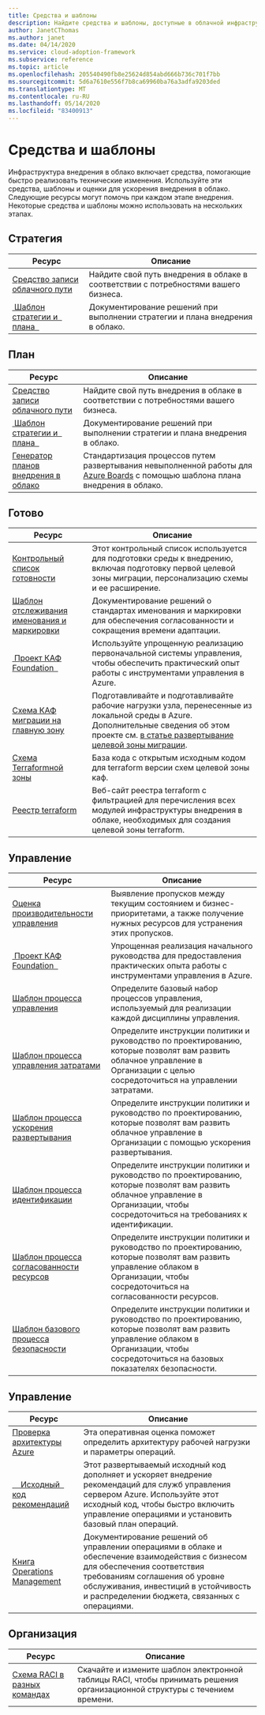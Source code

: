 ```yaml
---
title: Средства и шаблоны
description: Найдите средства и шаблоны, доступные в облачной инфраструктуре внедрения, чтобы ускорить внедрение облачных технологий.
author: JanetCThomas
ms.author: janet
ms.date: 04/14/2020
ms.service: cloud-adoption-framework
ms.subservice: reference
ms.topic: article
ms.openlocfilehash: 205540490fb8e25624d854abd666b736c701f7bb
ms.sourcegitcommit: 5d6a7610e556f7b8ca69960ba76a3adfa9203ded
ms.translationtype: MT
ms.contentlocale: ru-RU
ms.lasthandoff: 05/14/2020
ms.locfileid: "83400913"
---
```

<!-- cSpell:ignore Terraform's -->

# <a name="tools-and-templates"></a>Средства и шаблоны

Инфраструктура внедрения в облако включает средства, помогающие быстро реализовать технические изменения. Используйте эти средства, шаблоны и оценки для ускорения внедрения в облако. Следующие ресурсы могут помочь при каждом этапе внедрения. Некоторые средства и шаблоны можно использовать на нескольких этапах.

## <a name="strategy"></a>Стратегия

| Ресурс | Описание |
|----------|-------------|
| [Средство записи облачного пути](https://docs.microsoft.com/assessments/?mode=pre-assessment&id=cloud-journey-tracker) | Найдите свой путь внедрения в облаке в соответствии с потребностями вашего бизнеса. |
| [&nbsp;Шаблон стратегии и &nbsp; плана &nbsp;](https://archcenter.blob.core.windows.net/cdn/fusion/readiness/Microsoft-Cloud-Adoption-Framework-Strategy-and-Plan-Template.docx) | Документирование решений при выполнении стратегии и плана внедрения в облако. |

## <a name="plan"></a>План

| Ресурс | Описание |
|----------|-------------|
| [Средство записи облачного пути](https://docs.microsoft.com/assessments/?mode=pre-assessment&id=cloud-journey-tracker) | Найдите свой путь внедрения в облаке в соответствии с потребностями вашего бизнеса. |
| [&nbsp;Шаблон стратегии и &nbsp; плана &nbsp;](https://archcenter.blob.core.windows.net/cdn/fusion/readiness/Microsoft-Cloud-Adoption-Framework-Strategy-and-Plan-Template.docx) | Документирование решений при выполнении стратегии и плана внедрения в облако. |
| [Генератор планов внедрения в облако](../plan/template.md) | Стандартизация процессов путем развертывания невыполненной работы для [Azure Boards](https://docs.microsoft.com/azure/devops/boards/get-started/what-is-azure-boards) с помощью шаблона плана внедрения в облако. |

## <a name="ready"></a>Готово

| Ресурс | Описание |
|----------|-------------|
| [Контрольный список готовности](https://raw.githubusercontent.com/Microsoft/CloudAdoptionFramework/master/ready/readiness-checklist.docx) | Этот контрольный список используется для подготовки среды к внедрению, включая подготовку первой целевой зоны миграции, персонализацию схемы и ее расширение. |
| [Шаблон отслеживания именования и маркировки](https://archcenter.blob.core.windows.net/cdn/fusion/readiness/CAF%20Readiness%20Naming%20and%20Tagging%20tracking%20template.xlsx) | Документирование решений о стандартах именования и маркировки для обеспечения согласованности и сокращения времени адаптации. |
| [&nbsp;Проект КАФ Foundation &nbsp;](https://github.com/Microsoft/CloudAdoptionFramework/tree/master/ready/migration-landing-zone-governance) | Используйте упрощенную реализацию первоначальной системы управления, чтобы обеспечить практический опыт работы с инструментами управления в Azure. |
| [Схема КАФ миграции на главную зону](https://github.com/Microsoft/CloudAdoptionFramework/tree/master/ready/migration-landing-zone) | Подготавливайте и подготавливайте рабочие нагрузки узла, перенесенные из локальной среды в Azure. Дополнительные сведения об этом проекте см. [в статье развертывание целевой зоны миграции](../ready/landing-zone/migrate-landing-zone.md). |
| [Схема Terraformной зоны](../ready/landing-zone/terraform-landing-zone.md) | База кода с открытым исходным кодом для terraform версии схем целевой зоны каф. |
| [Реестр terraform](https://registry.terraform.io/search?q=aztfmod) | Веб-сайт реестра terraform с фильтрацией для перечисления всех модулей инфраструктуры внедрения в облаке, необходимых для создания целевой зоны terraform. |

## <a name="govern"></a>Управление

| Ресурс | Описание |
|----------|-------------|
| [Оценка производительности управления](https://cafbaseline.com) | Выявление пропусков между текущим состоянием и бизнес-приоритетами, а также получение нужных ресурсов для устранения этих пропусков. |
| [&nbsp;Проект КАФ Foundation &nbsp;](https://github.com/Microsoft/CloudAdoptionFramework/tree/master/ready/migration-landing-zone-governance) | Упрощенная реализация начального руководства для предоставления практических опыта работы с инструментами управления в Azure. |
| [Шаблон процесса управления](https://archcenter.blob.core.windows.net/cdn/fusion/governance/Governance%20Discipline%20Template.docx) | Определите базовый набор процессов управления, используемый для реализации каждой дисциплины управления. |
| [Шаблон процесса управления затратами](https://archcenter.blob.core.windows.net/cdn/fusion/governance/Cost%20Management%20Discipline%20Template.docx) | Определите инструкции политики и руководство по проектированию, которые позволят вам развить облачное управление в Организации с целью сосредоточиться на управлении затратами. |
| [Шаблон процесса ускорения развертывания](https://archcenter.blob.core.windows.net/cdn/fusion/governance/Deployment%20Acceleration%20Discipline%20Template.docx) | Определите инструкции политики и руководство по проектированию, которые позволят вам развить облачное управление в Организации с помощью ускорения развертывания. |
| [Шаблон процесса идентификации](https://archcenter.blob.core.windows.net/cdn/fusion/governance/identity%20baseline%20discipline%20template.docx) | Определите инструкции политики и руководство по проектированию, которые позволят вам развить облачное управление в Организации, чтобы сосредоточиться на требованиях к идентификации. |
| [Шаблон процесса согласованности ресурсов](https://archcenter.blob.core.windows.net/cdn/fusion/governance/Resource%20Consistency%20Discipline%20Template.docx) | Определите инструкции политики и руководство по проектированию, которые позволят вам развить управление облаком в Организации, чтобы сосредоточиться на согласованности ресурсов. |
| [Шаблон базового процесса безопасности](https://archcenter.blob.core.windows.net/cdn/fusion/governance/Security%20Baseline%20Discipline%20Template.docx) | Определите инструкции политики и руководство по проектированию, которые позволят вам развить управление облаком в Организации, чтобы сосредоточиться на базовых показателях безопасности. |

## <a name="manage"></a>Управление

| Ресурс | Описание |
|----------|-------------|
| [Проверка архитектуры Azure](https://docs.microsoft.com/assessments/?id=azure-architecture-review) | Эта оперативная оценка поможет определить архитектуру рабочей нагрузки и параметры операций. |
| [&nbsp; &nbsp; Исходный &nbsp; код рекомендаций](https://github.com/Microsoft/CloudAdoptionFramework/tree/master/manage/Automation-Best-Practices) | Этот развертываемый исходный код дополняет и ускоряет внедрение рекомендаций для служб управления сервером Azure. Используйте этот исходный код, чтобы быстро включить управление операциями и установить базовый план операций. |
| [Книга Operations Management](https://raw.githubusercontent.com/Microsoft/CloudAdoptionFramework/master/manage/opsmanagementworkbook.xlsx) | Документирование решений об управлении операциями в облаке и обеспечение взаимодействия с бизнесом для обеспечения соответствия требованиям соглашения об уровне обслуживания, инвестиций в устойчивость и распределении бюджета, связанных с операциями. |

## <a name="organize"></a>Организация

| Ресурс | Описание |
|----------|-------------|
| [Схема RACI в разных командах](https://archcenter.blob.core.windows.net/cdn/fusion/management/raci-template.xlsx) | Скачайте и измените шаблон электронной таблицы RACI, чтобы принимать решения организационной структуры с течением времени. |
